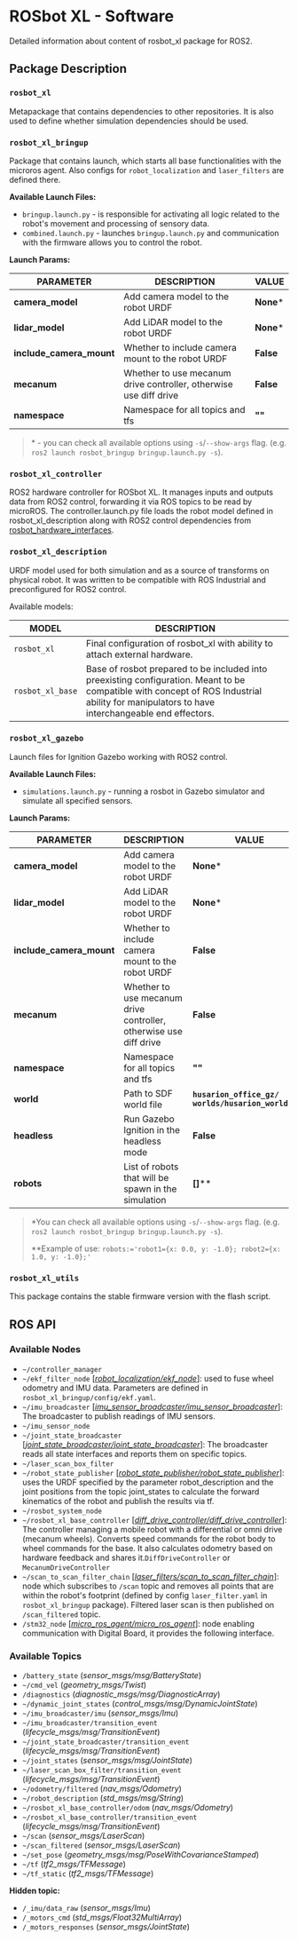 # ROSbot XL - Software

Detailed information about content of rosbot_xl package for ROS2.

## Package Description

### `rosbot_xl`

Metapackage that contains dependencies to other repositories. It is also used to define whether simulation dependencies should be used.

### `rosbot_xl_bringup`

Package that contains launch, which starts all base functionalities with the microros agent. Also configs for `robot_localization` and `laser_filters` are defined there.

**Available Launch Files:**

- `bringup.launch.py` - is responsible for activating all logic related to the robot's movement and processing of sensory data.
- `combined.launch.py` - launches `bringup.launch.py` ​​and communication with the firmware allows you to control the robot.

**Launch Params:**

| PARAMETER                | DESCRIPTION                                                       | VALUE        |
| ------------------------ | ----------------------------------------------------------------- | ------------ |
| **camera_model**         | Add camera model to the robot URDF                                | **None**\* |
| **lidar_model**          | Add LiDAR model to the robot URDF                                 | **None**\* |
| **include_camera_mount** | Whether to include camera mount to the robot URDF                 | **False**    |
| **mecanum**              | Whether to use mecanum drive controller, otherwise use diff drive | **False**    |
| **namespace**            | Namespace for all topics and tfs                                  | **""**       |

> \* - you can check all available options using `-s`/`--show-args` flag. (e.g. `ros2 launch rosbot_bringup bringup.launch.py -s`).

### `rosbot_xl_controller`

ROS2 hardware controller for ROSbot XL. It manages inputs and outputs data from ROS2 control, forwarding it via ROS topics to be read by microROS. The controller.launch.py file loads the robot model defined in rosbot_xl_description along with ROS2 control dependencies from [rosbot_hardware_interfaces](https://github.com/husarion/rosbot_hardware_interfaces).

### `rosbot_xl_description`

URDF model used for both simulation and as a source of transforms on physical robot. It was written to be compatible with ROS Industrial and preconfigured for ROS2 control.

Available models:

| MODEL            | DESCRIPTION                                                                                                                                                                                  |
| ---------------- | -------------------------------------------------------------------------------------------------------------------------------------------------------------------------------------------- |
| `rosbot_xl`      | Final configuration of rosbot_xl with ability to attach external hardware.                                                                                                                   |
| `rosbot_xl_base` | Base of rosbot prepared to be included into preexisting configuration. Meant to be compatible with concept of ROS Industrial ability for manipulators to have interchangeable end effectors. |

### `rosbot_xl_gazebo`

Launch files for Ignition Gazebo working with ROS2 control.

**Available Launch Files:**

- `simulations.launch.py` - running a rosbot in Gazebo simulator and simulate all specified sensors.

**Launch Params:**

| PARAMETER                | DESCRIPTION                                                       | VALUE                                                   |
| ------------------------ | ----------------------------------------------------------------- | ------------------------------------------------------- |
| **camera_model**         | Add camera model to the robot URDF                                | **None**\*                                            |
| **lidar_model**          | Add LiDAR model to the robot URDF                                 | **None**\*                                            |
| **include_camera_mount** | Whether to include camera mount to the robot URDF                 | **False**                                               |
| **mecanum**              | Whether to use mecanum drive controller, otherwise use diff drive | **False**                                               |
| **namespace**            | Namespace for all topics and tfs                                  | **""**                                                  |
| **world**                | Path to SDF world file                                            | **`husarion_office_gz/`<br /> `worlds/husarion_world.sdf`** |
| **headless**             | Run Gazebo Ignition in the headless mode                          | **False**                                               |
| **robots**               | List of robots that will be spawn in the simulation               | **[]**\*\*                                              |

> \*You can check all available options using `-s`/`--show-args` flag. (e.g. `ros2 launch rosbot_bringup bringup.launch.py -s`).
>
> \*\*Example of use: `robots:='robot1={x: 0.0, y: -1.0}; robot2={x: 1.0, y: -1.0};'`

### `rosbot_xl_utils`

This package contains the stable firmware version with the flash script.

## ROS API

### Available Nodes

- `~/controller_manager`
- `~/ekf_filter_node` [_[robot_localization/ekf_node](https://github.com/cra-ros-pkg/robot_localization)_]: used to fuse wheel odometry and IMU data. Parameters are defined in `rosbot_xl_bringup/config/ekf.yaml`.
- `~/imu_broadcaster` [_[imu_sensor_broadcaster/imu_sensor_broadcaster](https://github.com/ros-controls/ros2_controllers/tree/master/imu_sensor_broadcaster)_]: The broadcaster to publish readings of IMU sensors.
- `~/imu_sensor_node`
- `~/joint_state_broadcaster` [_[joint_state_broadcaster/joint_state_broadcaster](https://github.com/ros-controls/ros2_controllers/tree/master/joint_state_broadcaster)_]: The broadcaster reads all state interfaces and reports them on specific topics.
- `~/laser_scan_box_filter`
- `~/robot_state_publisher` [_[robot_state_publisher/robot_state_publisher](https://github.com/ros/robot_state_publisher)_]: uses the URDF specified by the parameter robot_description and the joint positions from the topic joint_states to calculate the forward kinematics of the robot and publish the results via tf.
- `~/rosbot_system_node`
- `~/rosbot_xl_base_controller` [_[diff_drive_controller/diff_drive_controller](https://github.com/ros-controls/ros2_controllers/tree/master/diff_drive_controller)_]: The controller managing a mobile robot with a differential or omni drive (mecanum wheels). Converts speed commands for the robot body to wheel commands for the base. It also calculates odometry based on hardware feedback and shares it.`DiffDriveController` or `MecanumDriveController`
- `~/scan_to_scan_filter_chain` [_[laser_filters/scan_to_scan_filter_chain](https://github.com/ros-perception/laser_filters/blob/ros2/src/scan_to_scan_filter_chain.cpp)_]: node which subscribes to `/scan` topic and removes all points that are within the robot's footprint (defined by config `laser_filter.yaml` in `rosbot_xl_bringup` package). Filtered laser scan is then published on `/scan_filtered` topic.
- `/stm32_node` [_[micro_ros_agent/micro_ros_agent](https://github.com/micro-ROS/micro-ROS-Agent)_]: node enabling communication with Digital Board, it provides the following interface.

### Available Topics

- `/battery_state` (_sensor_msgs/msg/BatteryState_)
- `~/cmd_vel` (_geometry_msgs/Twist_)
- `/diagnostics` (_diagnostic_msgs/msg/DiagnosticArray_)
- `~/dynamic_joint_states` (_control_msgs/msg/DynamicJointState_)
- `~/imu_broadcaster/imu` (_sensor_msgs/Imu_)
- `~/imu_broadcaster/transition_event` (_lifecycle_msgs/msg/TransitionEvent_)
- `~/joint_state_broadcaster/transition_event` (_lifecycle_msgs/msg/TransitionEvent_)
- `~/joint_states` (_sensor_msgs/msg/JointState_)
- `~/laser_scan_box_filter/transition_event` (_lifecycle_msgs/msg/TransitionEvent_)
- `~/odometry/filtered` (_nav_msgs/Odometry_)
- `~/robot_description` (_std_msgs/msg/String_)
- `~/rosbot_xl_base_controller/odom` (_nav_msgs/Odometry_)
- `~/rosbot_xl_base_controller/transition_event` (_lifecycle_msgs/msg/TransitionEvent_)
- `~/scan` (_sensor_msgs/LaserScan_)
- `~/scan_filtered` (_sensor_msgs/LaserScan_)
- `~/set_pose` (_geometry_msgs/msg/PoseWithCovarianceStamped_)
- `~/tf` (_tf2_msgs/TFMessage_)
- `~/tf_static` (_tf2_msgs/TFMessage_)

**Hidden topic:**

- `/_imu/data_raw` (_sensor_msgs/Imu_)
- `/_motors_cmd` (_std_msgs/Float32MultiArray_)
- `/_motors_responses` (_sensor_msgs/JointState_)
